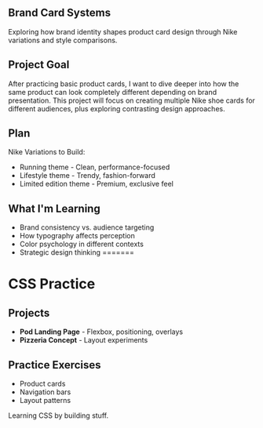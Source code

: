
## Brand Card Systems

Exploring how brand identity shapes product card design through Nike variations and style comparisons.

## Project Goal
After practicing basic product cards, I want to dive deeper into how the same product can look completely different depending on brand presentation. This project will focus on creating multiple Nike shoe cards for different audiences, plus exploring contrasting design approaches.

## Plan
Nike Variations to Build:

 - Running theme - Clean, performance-focused
 - Lifestyle theme - Trendy, fashion-forward
 - Limited edition theme - Premium, exclusive feel

## What I'm Learning

- Brand consistency vs. audience targeting
- How typography affects perception
- Color psychology in different contexts
- Strategic design thinking
=======
# CSS Practice

## Projects
- **Pod Landing Page** - Flexbox, positioning, overlays
- **Pizzeria Concept** - Layout experiments

## Practice Exercises
- Product cards
- Navigation bars
- Layout patterns

Learning CSS by building stuff.

